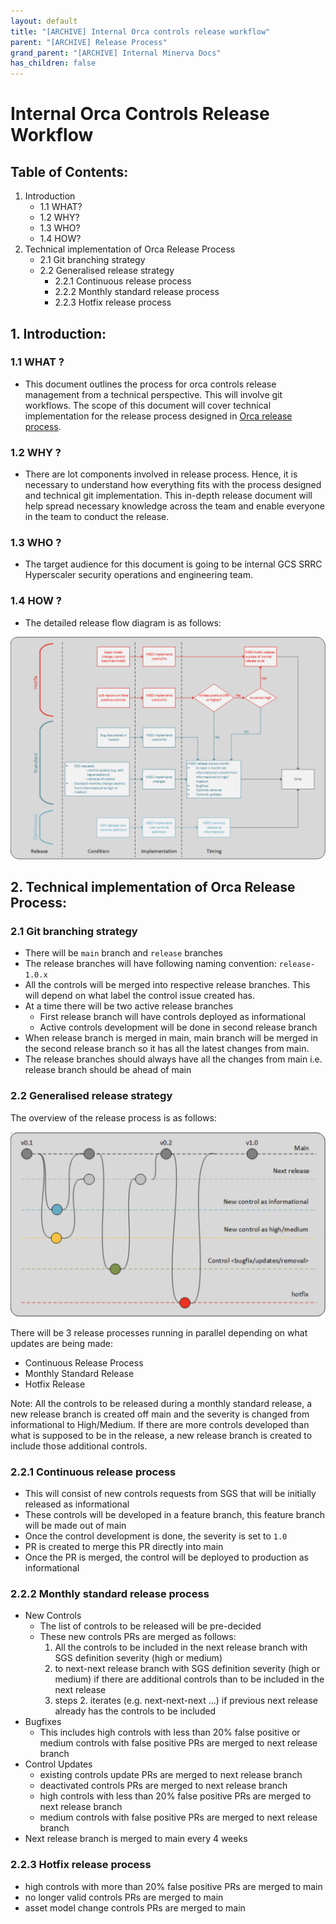 ```yaml
---
layout: default
title: "[ARCHIVE] Internal Orca controls release workflow"
parent: "[ARCHIVE] Release Process"
grand_parent: "[ARCHIVE] Internal Minerva Docs"
has_children: false
---
```


# Internal Orca Controls Release Workflow

## Table of Contents:

1. Introduction  
    - 1.1 WHAT?
    - 1.2 WHY? 
    - 1.3 WHO?
    - 1.4 HOW?
2. Technical implementation of Orca Release Process  
    - 2.1 Git branching strategy  
    - 2.2 Generalised release strategy  
      - 2.2.1 Continuous release process
      - 2.2.2 Monthly standard release process
      - 2.2.3 Hotfix release process
      
## 1. Introduction:

### 1.1 WHAT ?

- This document outlines the process for orca controls release management from a technical perspective. This will involve git workflows. The scope of this document will cover technical implementation for the release process designed in [Orca release process](../../../external/release_info/orca_controls_release_process.md).

### 1.2 WHY ?

- There are lot components involved in release process. Hence, it is necessary to understand how everything fits with the process designed and technical git implementation. This in-depth release document will help spread necessary knowledge across the team and enable everyone in the team to conduct the release.

### 1.3 WHO ?

- The target audience for this document is going to be internal GCS SRRC Hyperscaler security operations and engineering team.

### 1.4 HOW ?

- The detailed release flow diagram is as follows: 

![orca release flow diagram](./orca_release.png)

## 2. Technical implementation of Orca Release Process:

### 2.1 Git branching strategy

- There will be ``main`` branch and ``release`` branches
- The release branches will have following naming convention: ``release-1.0.x``
- All the controls will be merged into respective release branches. This will depend on what label the control issue created has.
- At a time there will be two active release branches
  - First release branch will have controls deployed as informational
  - Active controls development will be done in second release branch
- When release branch is merged in main, main branch will be merged in the second release branch so it has all the latest changes from main.
- The release branches should always have all the changes from main i.e. release branch should be ahead of main 

### 2.2 Generalised release strategy

The overview of the release process is as follows:

![internal orca release flow diagram](./orca_internal_release.png)

There will be 3 release processes running in parallel depending on what updates are being made:
  - Continuous Release Process
  - Monthly Standard Release
  - Hotfix Release

Note: All the controls to be released during a monthly standard release, a new release branch is created off main and the severity is changed from informational to High/Medium. If there are more controls developed than what is supposed to be in the release, a new release branch is created to include those additional controls.

### 2.2.1 Continuous release process

- This will consist of new controls requests from SGS that will be initially released as informational
- These controls will be developed in a feature branch, this feature branch will be made out of main
- Once the control development is done, the severity is set to ``1.0``
- PR is created to merge this PR directly into main
- Once the PR is merged, the control will be deployed to production as informational

### 2.2.2 Monthly standard release process

- New Controls
  - The list of controls to be released will be pre-decided
  - These new controls PRs are merged as follows:
    1. All the controls to be included in the next release branch with SGS definition severity (high or medium)
    2. to next-next release branch with SGS definition severity (high or medium) if there are additional controls than to be included in the next release
    3. steps 2. iterates (e.g. next-next-next ...) if previous next release already has the controls to be included
- Bugfixes 
  - This includes high controls with less than 20% false positive or medium controls with false positive PRs are merged to next release branch
- Control Updates
  - existing controls update PRs are merged to next release branch
  - deactivated controls PRs are merged to next release branch
  - high controls with less than 20% false positive PRs are merged to next release branch
  - medium controls with false positive PRs are merged to next release branch
- Next release branch is merged to main every 4 weeks

### 2.2.3 Hotfix release process

- high controls with more than 20% false positive PRs are merged to main
- no longer valid controls PRs are merged to main
- asset model change controls PRs are merged to main